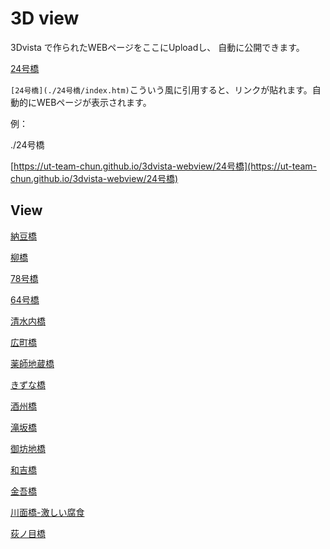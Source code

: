 

# 3D view




3Dvista で作られたWEBページをここにUploadし、
自動に公開できます。


[24号橋](./24号橋/index.htm)

`[24号橋](./24号橋/index.htm)`こういう風に引用すると、リンクが貼れます。自動的にWEBページが表示されます。


例：

./24号橋

[https://ut-team-chun.github.io/3dvista-webview/24号橋](https://ut-team-chun.github.io/3dvista-webview/24号橋)


## View

[納豆橋](https://storage.net-fs.com/hosting/8236231/4/)

[柳橋](https://storage.net-fs.com/hosting/8236231/2/)

[78号橋](https://storage.net-fs.com/hosting/8236231/1/)

[64号橋](https://storage.net-fs.com/hosting/8236231/3/)

[清水内橋](./清水内橋/index.htm)

[広町橋](./広町橋/index.htm)

[薬師地蔵橋](./薬師地蔵橋/index.htm)

[きずな橋](./きずな橋/index.htm)

[酒州橋](./酒州橋/index.htm)

[滝坂橋](./清水内橋/index.htm)

[御坊地橋](./御坊地橋/index.htm)

[和吉橋](./和吉橋/index.htm)

[金吾橋](./金吾橋/index.htm)

[川面橋-激しい腐食](./川面橋/index.htm)

[荻ノ目橋](./荻ノ目橋/index.htm)


